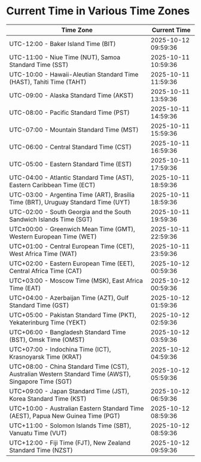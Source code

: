 # Current Time in Various Time Zones

| Time Zone | Current Time |
|-----------|--------------|
| UTC-12:00 - Baker Island Time (BIT) | 2025-10-12 09:59:36 |
| UTC-11:00 - Niue Time (NUT), Samoa Standard Time (SST) | 2025-10-11 10:59:36 |
| UTC-10:00 - Hawaii-Aleutian Standard Time (HAST), Tahiti Time (TAHT) | 2025-10-11 11:59:36 |
| UTC-09:00 - Alaska Standard Time (AKST) | 2025-10-11 13:59:36 |
| UTC-08:00 - Pacific Standard Time (PST) | 2025-10-11 14:59:36 |
| UTC-07:00 - Mountain Standard Time (MST) | 2025-10-11 15:59:36 |
| UTC-06:00 - Central Standard Time (CST) | 2025-10-11 16:59:36 |
| UTC-05:00 - Eastern Standard Time (EST) | 2025-10-11 17:59:36 |
| UTC-04:00 - Atlantic Standard Time (AST), Eastern Caribbean Time (ECT) | 2025-10-11 18:59:36 |
| UTC-03:00 - Argentina Time (ART), Brasília Time (BRT), Uruguay Standard Time (UYT) | 2025-10-11 18:59:36 |
| UTC-02:00 - South Georgia and the South Sandwich Islands Time (SGT) | 2025-10-11 19:59:36 |
| UTC±00:00 - Greenwich Mean Time (GMT), Western European Time (WET) | 2025-10-11 22:59:36 |
| UTC+01:00 - Central European Time (CET), West Africa Time (WAT) | 2025-10-11 23:59:36 |
| UTC+02:00 - Eastern European Time (EET), Central Africa Time (CAT) | 2025-10-12 00:59:36 |
| UTC+03:00 - Moscow Time (MSK), East Africa Time (EAT) | 2025-10-12 00:59:36 |
| UTC+04:00 - Azerbaijan Time (AZT), Gulf Standard Time (GST) | 2025-10-12 01:59:36 |
| UTC+05:00 - Pakistan Standard Time (PKT), Yekaterinburg Time (YEKT) | 2025-10-12 02:59:36 |
| UTC+06:00 - Bangladesh Standard Time (BST), Omsk Time (OMST) | 2025-10-12 03:59:36 |
| UTC+07:00 - Indochina Time (ICT), Krasnoyarsk Time (KRAT) | 2025-10-12 04:59:36 |
| UTC+08:00 - China Standard Time (CST), Australian Western Standard Time (AWST), Singapore Time (SGT) | 2025-10-12 05:59:36 |
| UTC+09:00 - Japan Standard Time (JST), Korea Standard Time (KST) | 2025-10-12 06:59:36 |
| UTC+10:00 - Australian Eastern Standard Time (AEST), Papua New Guinea Time (PGT) | 2025-10-12 08:59:36 |
| UTC+11:00 - Solomon Islands Time (SBT), Vanuatu Time (VUT) | 2025-10-12 08:59:36 |
| UTC+12:00 - Fiji Time (FJT), New Zealand Standard Time (NZST) | 2025-10-12 09:59:36 |
